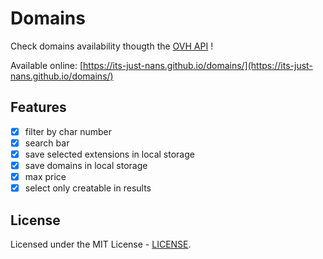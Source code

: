 # Domains

Check domains availability thougth the [OVH API](https://api.ovh.com/console/) !

Available online: [https://its-just-nans.github.io/domains/](https://its-just-nans.github.io/domains/)

## Features

- [x] filter by char number
- [x] search bar
- [x] save selected extensions in local storage
- [x] save domains in local storage
- [x] max price
- [x] select only creatable in results

## License

Licensed under the MIT License - [LICENSE](LICENSE).
